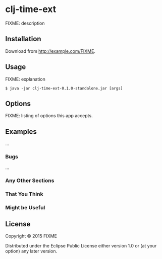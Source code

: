 # clj-time-ext

FIXME: description

## Installation

Download from http://example.com/FIXME.

## Usage

FIXME: explanation

    $ java -jar clj-time-ext-0.1.0-standalone.jar [args]

## Options

FIXME: listing of options this app accepts.

## Examples

...

### Bugs

...

### Any Other Sections
### That You Think
### Might be Useful

## License

Copyright © 2015 FIXME

Distributed under the Eclipse Public License either version 1.0 or (at
your option) any later version.

